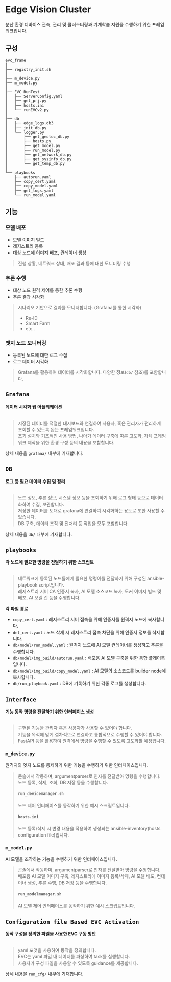 # Edge Vision Cluster
분산 환경 디바이스 관측, 관리 및 클러스터링과 기계학습 지원을 수행하기 위한 프레임워크입니다.<br>

## 구성

```
evc_frame
│
├── registry_init.sh
│
├── m_device.py
├── m_model.py
│
├── EVC_RunTest
│   ├── ServerConfig.yaml
│   ├── get_prj.py
│   ├── hosts.ini
│   └── runEVCv2.py
│
├── db
│   ├── edge_logs.db3
│   ├── init_db.py
│   └── logger.py
│       ├── get_geoloc_db.py
│       ├── hosts.py
│       ├── get_model.py
│       ├── run_model.py
│       ├── get_network_db.py
│       ├── get_sysinfo_db.py
│       └── get_temp_db.py
│
└── playbooks
    ├── autorun.yaml
    ├── copy_cert.yaml
    ├── copy_model.yaml
    ├── get_logs.yaml
    └── run_model.yaml

```


## 기능

### 모델 배포
- 모델 이미지 빌드
- 레지스트리 등록
- 대상 노드에 이미지 배포, 컨테이너 생성
>진행 상황, 네트워크 상태, 배포 결과 등에 대한 모니터링 수행
  
### 추론 수행
- 대상 노드 원격 제어를 통한 추론 수행
- 추론 결과 시각화
>시나리오 기반으로 결과를 모니터합니다. (Grafana를 통한 시각화)<br>
>- Re-ID
>- Smart Farm
>- etc..
  
### 엣지 노드 모니터링
- 등록된 노드에 대한 로그 수집
- 로그 데이터 시각화
>Grafana를 활용하여 데이터를 시각화합니다. 다양한 정보(```db/``` 참조)를 포함합니다.



## ```Grafana```
**데이터 시각화 웹 어플리케이션**<br>
<br>
> 저장된 데이터를 적절한 대시보드와 연결하여 사용자, 혹은 관리자가 편리하게 조회할 수 있도록 돕는 프레임워크입니다.<br>
초기 설치와 기초적인 사용 방법, 나아가 데이터 구축에 따른 고도화, 자체 프레임워크 제작을 위한 환경 구성 등의 내용을 포함합니다.<br>

상세 내용을 ```grafana/``` 내부에 기재합니다.



## ```DB```
**로그 등 필요 데이터 수집 및 정리**<br>
<br>
> 노드 정보, 추론 정보, 시스템 정보 등을 조회하기 위해 로그 형태 등으로 데이터화하여 수집, 보관합니다.<br>
저장한 데이터를 토대로 grafana에 연결하여 시각화하는 용도로 또한 사용할 수 있습니다.<br>
DB 구축, 데이터 조작 및 전처리 등 작업을 모두 포함합니다.<br>

상세 내용을 ```db/``` 내부에 기재합니다.



## ```playbooks```
**각 노드에 필요한 명령을 전달하기 위한 스크립트**<br>
<br>
> 네트워크에 등록된 노드들에게 필요한 명령어를 전달하기 위해 구성된 ansible-playbook script입니다.<br>
> 레지스트리 서버 CA 인증서 복사, AI 모델 소스코드 복사, 도커 이미지 빌드 및 배포, AI 모델 런 등을 수행합니다.<br>

**각 파일 경로**
* ```copy_cert.yaml``` : 레지스트리 서버 접속을 위해 인증서를 원격지 노드에 복사합니다.
* ```del_cert.yaml``` : 노드 삭제 시 레지스트리 접속 차단을 위해 인증서 정보를 삭제합니다.
* ```db/model/run_model.yaml``` : 원격지 노드에 AI 모델 컨테이너를 생성하고 추론을 수행합니다.
* ```db/model/img_build/autorun.yaml``` : 배포용 AI 모델 구축을 위한 통합 플레이북입니다.
* ```db/model/img_build/copy_model.yaml``` : AI 모델의 소스코드를 builder node에 복사합니다.
* ```db/run_playbook.yaml``` : DB에 기록하기 위한 각종 로그를 생성합니다.


## ```Interface```
**기능 동작 명령을 전달하기 위한 인터페이스 생성**<br>
<br>
> 구현된 기능을 관리자 혹은 사용자가 사용할 수 있어야 합니다.<br>
> 기능을 목적에 맞게 절차적으로 연결하고 통합적으로 수행할 수 있어야 합니다.<br>
> FastAPI 등을 활용하여 원격에서 명령을 수행할 수 있도록 고도화할 예정입니다.<br>

### ```m_device.py```
원격지의 엣지 노드를 통제하기 위한 기능을 수행하기 위한 인터페이스입니다.<br>
>콘솔에서 작동하며, argumentparser로 인자를 전달받아 명령을 수행합니다.<br>
>노드 등록, 삭제, 조회, DB 저장 등을 수행합니다.<br>
>
>#### ```run_devicemanager.sh```
>노드 제어 인터페이스를 동작하기 위한 예시 스크립트입니다.
>
>#### ```hosts.ini```
>노드 등록/삭제 시 변경 내용을 적용하여 생성되는 ansible-inventory(hosts configuration file)입니다.

### ```m_model.py```
AI 모델을 조작하는 기능을 수행하기 위한 인터페이스입니다.
>콘솔에서 작동하며, argumentparser로 인자를 전달받아 명령을 수행합니다.<br>
>배포용 AI 모델 이미지 구축, 레지스트리에 이미지 등록/삭제, AI 모델 배포, 컨테이너 생성, 추론 수행, DB 저장 등을 수행합니다.<br>
>
>#### ```run_modelmanager.sh```
>AI 모델 제어 인터페이스를 동작하기 위한 예시 스크립트입니다.


## ```Configuration file Based EVC Activation```
**동작 구성을 정의한 파일을 사용한 EVC 구동 방안**<br>
<br>
> yaml 포맷을 사용하여 동작을 정의합니다.<br>
> EVC는 yaml 파일 내 데이터를 파싱하여 task를 실행합니다.<br>
> 사용자가 구성 파일을 사용할 수 있도록 guidance를 제공합니다.<br>

상세 내용을 ```run_cfg/``` 내부에 기재합니다.
